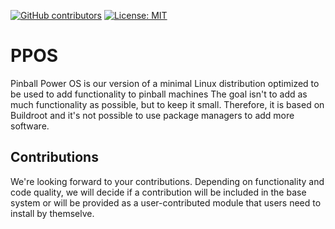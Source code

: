 [![GitHub contributors](https://img.shields.io/github/contributors/pinballpower/ppos.svg)](https://gitHub.com/pinballpower/ppos/graphs/contributors/)
[![License: MIT](https://img.shields.io/badge/License-MIT-yellow.svg)](https://opensource.org/licenses/MIT)
# PPOS

Pinball Power OS is our version of a minimal Linux distribution optimized to be used to add 
functionality to pinball machines
The goal isn't to add as much functionality as possible, but to keep it small. Therefore, 
it is based on Buildroot and it's not possible to use package managers to add more 
software.

## Contributions
We're looking forward to your contributions. Depending on functionality and code quality, we will decide if a contribution will be included in the base system or will be provided as a user-contributed module that users need to install by themselve.

